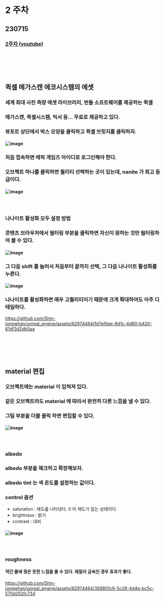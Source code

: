 # 2 주차
## 230715
### [2주차 (youtube)](https://www.youtube.com/watch?v=h68kTb0eVjY)
### <br/><br/><br/>

## 퀵셀 메가스캔 에코시스템의 에셋
### 세계 최대 사진 측량 에셋 라이브러리, 번들 소프트웨어를 제공하는 퀵셀
### 메가스캔, 퀵셀시스템, 믹서 등... 무료로 제공하고 있다.
### 뷰포트 상단에서 박스 모양을 클릭하고 퀵셀 브릿지를 클릭하자.
#### ![image](https://github.com/Shin-jongwhan/unreal_engine/assets/62974484/994f68dd-5d04-4c0d-ae7d-2f941b066a32)
### 처음 접속하면 에픽 게임즈 아이디로 로그인해야 한다.
### 오브젝트 하나를 클릭하면 퀄리티 선택하는 곳이 있는데, nanite 가 최고 등급이다.
#### ![image](https://github.com/Shin-jongwhan/unreal_engine/assets/62974484/3761cdbd-fbfb-4c74-bf49-dc4ccc229659)
### <br/>

### 나나이트 활성화 모두 설정 방법
### 콘텐츠 브라우저에서 필터링 부분을 클릭하면 자신이 원하는 것만 필터링하여 볼 수 있다.
#### ![image](https://github.com/Shin-jongwhan/unreal_engine/assets/62974484/f64686f7-3319-4d53-a45c-0b33aca4b1cc)
### 그 다음 shift 를 눌러서 처음부터 끝까지 선택, 그 다음 나나이트 활성화를 누른다.
#### ![image](https://github.com/Shin-jongwhan/unreal_engine/assets/62974484/e4e0d3b9-30fc-493c-b457-26b12a570109)
### 나나이트를 활성화하면 매우 고퀄리티이기 때문에 크게 확대하여도 아주 디테일하다.
https://github.com/Shin-jongwhan/unreal_engine/assets/62974484/fd7ef0ee-8d1c-4d60-b420-61df3d2db5aa
### <br/><br/><br/>

## material 편집
### 오브젝트에는 material 이 입혀져 있다.
### 같은 오브젝트라도 material 에 따라서 완전히 다른 느낌을 낼 수 있다.
### 그림 부분을 더블 클릭 하면 편집할 수 있다.
#### ![image](https://github.com/Shin-jongwhan/unreal_engine/assets/62974484/c018c204-79ef-434d-bf09-3b5c81d5066b)
### <br/>

### albedo
### albedo 부분을 체크하고 확장해보자.
### albedo tint 는 색 온도를 설정하는 값이다.
### control 옵션
- saturation : 채도를 나타낸다. 0 이 채도가 없는 상태이다.
- brightness : 밝기
- contrast : 대비
#### ![image](https://github.com/Shin-jongwhan/unreal_engine/assets/62974484/3fa03c07-45d8-49b7-9c75-86facde91fdf)
### <br/>

### roughness
#### 약간 물에 젖은 듯한 느낌을 줄 수 있다. 재질이 금속인 경우 효과가 좋다.
https://github.com/Shin-jongwhan/unreal_engine/assets/62974484/356801c9-5c28-4d4e-bc5c-570d252fc734

